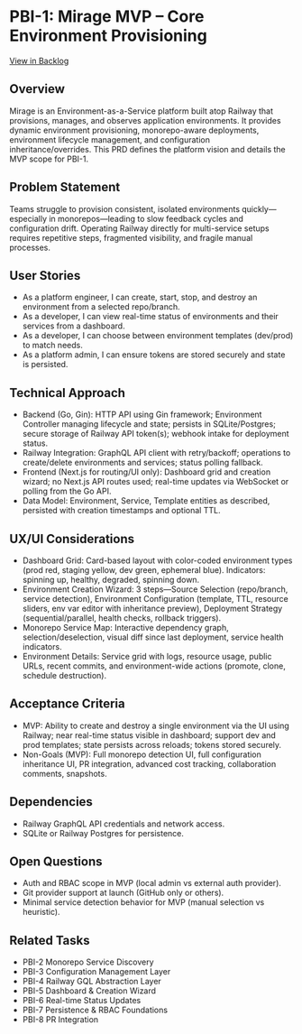 # PBI-1: Mirage MVP – Core Environment Provisioning

[View in Backlog](../backlog.md#user-content-1)

## Overview
Mirage is an Environment-as-a-Service platform built atop Railway that provisions, manages, and observes application environments. It provides dynamic environment provisioning, monorepo-aware deployments, environment lifecycle management, and configuration inheritance/overrides. This PRD defines the platform vision and details the MVP scope for PBI-1.

## Problem Statement
Teams struggle to provision consistent, isolated environments quickly—especially in monorepos—leading to slow feedback cycles and configuration drift. Operating Railway directly for multi-service setups requires repetitive steps, fragmented visibility, and fragile manual processes.

## User Stories
- As a platform engineer, I can create, start, stop, and destroy an environment from a selected repo/branch.
- As a developer, I can view real-time status of environments and their services from a dashboard.
- As a developer, I can choose between environment templates (dev/prod) to match needs.
- As a platform admin, I can ensure tokens are stored securely and state is persisted.

## Technical Approach
- Backend (Go, Gin): HTTP API using Gin framework; Environment Controller managing lifecycle and state; persists in SQLite/Postgres; secure storage of Railway API token(s); webhook intake for deployment status.
- Railway Integration: GraphQL API client with retry/backoff; operations to create/delete environments and services; status polling fallback.
- Frontend (Next.js for routing/UI only): Dashboard grid and creation wizard; no Next.js API routes used; real-time updates via WebSocket or polling from the Go API.
- Data Model: Environment, Service, Template entities as described, persisted with creation timestamps and optional TTL.

## UX/UI Considerations
- Dashboard Grid: Card-based layout with color-coded environment types (prod red, staging yellow, dev green, ephemeral blue). Indicators: spinning up, healthy, degraded, spinning down.
- Environment Creation Wizard: 3 steps—Source Selection (repo/branch, service detection), Environment Configuration (template, TTL, resource sliders, env var editor with inheritance preview), Deployment Strategy (sequential/parallel, health checks, rollback triggers).
- Monorepo Service Map: Interactive dependency graph, selection/deselection, visual diff since last deployment, service health indicators.
- Environment Details: Service grid with logs, resource usage, public URLs, recent commits, and environment-wide actions (promote, clone, schedule destruction).

## Acceptance Criteria
- MVP: Ability to create and destroy a single environment via the UI using Railway; near real-time status visible in dashboard; support dev and prod templates; state persists across reloads; tokens stored securely.
- Non-Goals (MVP): Full monorepo detection UI, full configuration inheritance UI, PR integration, advanced cost tracking, collaboration comments, snapshots.

## Dependencies
- Railway GraphQL API credentials and network access.
- SQLite or Railway Postgres for persistence.

## Open Questions
- Auth and RBAC scope in MVP (local admin vs external auth provider).
- Git provider support at launch (GitHub only or others).
- Minimal service detection behavior for MVP (manual selection vs heuristic).

## Related Tasks
- PBI-2 Monorepo Service Discovery
- PBI-3 Configuration Management Layer
- PBI-4 Railway GQL Abstraction Layer
- PBI-5 Dashboard & Creation Wizard
- PBI-6 Real-time Status Updates
- PBI-7 Persistence & RBAC Foundations
- PBI-8 PR Integration
